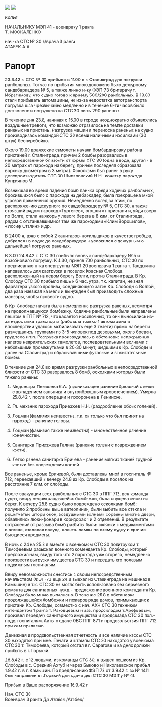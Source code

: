 ![](img/Stalingrad-1942-09-16A.jpg) ![](img/Stalingrad-1942-09-16B.jpg)

*Копия*

НАЧАЛЬНИКУ МЭП 41 - военврачу 1 ранга  
Т. МОСКАЛЕНКО

нач-ка СТС № 30 в/врача 3 ранга  
АТАБЕК А.А.

# Рапорт

23.8.42 г. СТС № 30 прибыло в 11.00 в г. Сталинград для погрузки ранбольных. Тотчас по прибытии мною доложено было дежурному сандебаркадера № 5, а также лично н-ку ФЭП-73 бригврачу т. Ибрагимову, что судно готово к приему 500/200 ранбольных. В 13.00 стали прибывать автомашины, но из-за недостатка автотранспорта погрузка шла чрезвычайно медленно и в течение 6-ти часов было доставлено и погружено на СТС 30 лишь 290 раненых.

В течение дня 23.8, начиная с 15.00 в городе неоднократно объявлялись воздушные тревоги, что возможно отразилось на темпе доставки раненых на пристань. Разгрузка машин и переноска раненых на судно производилась командой СТС 30 всеми наличными носилками (30 штук) бесперебойно.

Около 19.00 вражеские самолеты начали бомбардировку района пристаней г. Сталинграда, причем 2 бомбы разорвались в непосредственной близости от кормы СТС 30 (одна в воде, другая - в 20 метрах от парохода на берегу, причем последняя образовала воронку диаметром в 3 метра). Осколками был ранен в руку делопроизводитель СТС 30 Шипиловский Н.Н., кочегар парохода Куприянов М.

Возникшая во время падения бомб паника среди ходячих ранбольных, бросившихся было с парохода на дебаркадер, была прекращена мной угрозой применения оружия. Немедленно вслед за этим, по распоряжению дежурного по сандебаркадеру № 5, СТС 30, а также стоявший рядом пароход «Тургенев», отошли от пристани и, уйдя вверх по Волге, стали на якорь у левого берега в 8 клм. от Сталинграда, рядом с отстаивавшимися там же пароходами «Клим Ворошилов», «Иосиф Сталин» и др.

В 24.00 я, взяв с собой 2 санитаров-носильщиков в качестве гребцов, добрался на лодке до сандебаркадера и условился с дежурным о дальнейшей погрузке раненых.

В 3.00 24.8.42 г. СТС 30 прибыло вновь к сандебаркадеру № 5 и возобновило погрузку. К 4.30, приняв 700 ранбольных, СТС 30 по предписанию н-ка опергруппы МЭП 20 военврача 1 ранга т. Талдыкина направилось для разгрузки в поселок Красная Слобода, расположенный на левом берегу Волги, против Сталинграда. В Кр. Слободу СТС 30 прибыло лишь к 6 час. утра, т.к. капитан, не зная фарватера узкого пролива, соединяющего затон Кр. Слободы с Волгой, два раза наезжал на мели и вынужден был производить сложные маневры, чтобы провести судно.

В Кр. Слободе начата была немедленно разгрузка раненых, несмотря на продолжавшуюся бомбежку. Ходячие ранбольные были направлены пешком в ППГ № 712, что касается носилочных, то они выносились из-за недостатка транспорта (работала только 1 автомашина и впоследствии удалось мобилизовать еще 3 телеги) прямо на берег и размещались группами по 3-5 человек под деревьями, около бревен, груд теса и т.п. Разгрузка производилась в обстановке непрерывных налетов неприятельских самолетов, последовательными волнами с небольшими промежутками в 20-30 минут, шедшими к Кр. Слободе и далее на Сталинград и сбрасывавшими фугасные и зажигательные бомбы.

В течение дня 24.8 во время разгрузки ранбольных в непосредственной близости от СТС 30 разорвалось 8 бомб, осколками которых были тяжело ранены:

1) Медсестра Пекишева К.А. (проникающее ранение брюшной стенки с выпадением сальника и внутрибрюшным кровотечением). Умерла 25.8.42 г. после операции и похоронена в Ленинске.

2) Гл. механик парохода Приезжев Н.Н. (раздробление обоих голеней).

3) Лоцман (фамилия неизвестна, т.к. он только что был принят на пароход) - ранение головы.

4) Лоцман (фамилия также неизвестна) - множественное ранение конечностей.

5) Санитарка Приезжева Галина (ранение голени с повреждением кости).

6) Легко ранена санитарка Еричева - ранение мягких тканей грудной клетки без повреждения костей.

Все раненые, кроме Еричевой, были доставлены мной в госпиталь № 712, переехавший к вечеру 24.8 из Кр. Слободы в поселок на расстояние 7 клм. от слободы.

После эвакуации всех ранбольных с СТС 30 в ППГ 712, вся команда судна, ввиду непрекращавшейся бомбежки, была спущена мною на берег. К вечеру 25.8 судно было повреждено осколками бомб: получило 2 пробоины выше ватерлинии, были выбиты все стекла и решетчатые шторы окон, воздушными волнами сорваны многие двери, обвалились люки-фонари в коридорах 1 и 2 отделений. В результате сотрясений от разрыва бомб разбиты были: склянки с медикаментами в аптеке, столовая посуда, электр. лампы по всему судну и прочие бьющиеся предметы.

В ночь с 24 на 25.8 я вместе с военкомом СТС 30 политруком т. Тимофеевым разыскал военного коменданта Кр. Слободы, который предложил нам, ввиду того что 2 парохода уже сгорело, немедленно произвести выгрузку имущества СТС 30 и передать его полевым подвижным госпиталям.

Ввиду невозможности снестись с своим непосредственным начальством (ФЭП-73 еще 24.8 выехал из Сталинграда на машинах в Камышин) и т.к. СТС 30 не могло быть использовано без серьезного ремонта для санитарных нужд - предложение военного коменданта Кр. Слободы было мною выполнено. В течение 25.8 в обстановке продолжавшейся бомбежки и пожаров ряда домов, примыкающих к пристани Кр. Слободы, совместно с нач. АХЧ СТС 30 техником интендантом 1 ранга т. Раковцевым и зав. продскладом т.Арефьевым, произвел передачу санитарного имущества и продсклада СТС 30 пол.-подв. госпиталям. Акты о сдаче ОВС ППГ 871 и продовольствия ППГ 712 при сем прилагаю.

Денежная и продовольственная отчетность и все наличие кассы СТС 30 находятся при мне. Печати и штампы СТС 30 находятся у военкома СТС 30 т. Тимофеева, который отстал в г. Саратове и на днях должен прибыть в г. Горький.

26.8.42 г. с 12 людьми, из команды СТС 30, я вышел пешком из Кр. Слободы в с. Средний Ахтуб и через Быково и Николаевское прибыл 1.9.42 г. в г. Камышин. По предписанию ФЭП 73 от 3.9.42 г. за № 1411 был направлен в г.Горький для сдачи дел СТС 30 МЭП'у № 41.

Прибыл в Ваше распоряжение 16.9.42 г.

Нач. СТС 30  
Военврач 3 ранга *Др Атабек* /Атабек/